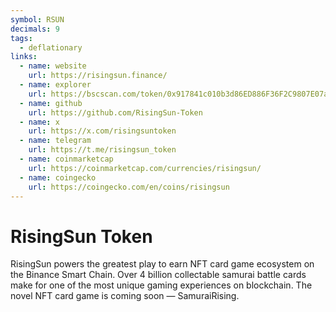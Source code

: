 ```yaml
---
symbol: RSUN
decimals: 9
tags:
  - deflationary
links:
  - name: website
    url: https://risingsun.finance/
  - name: explorer
    url: https://bscscan.com/token/0x917841c010b3d86ED886F36F2C9807E07a2e3093
  - name: github
    url: https://github.com/RisingSun-Token
  - name: x
    url: https://x.com/risingsuntoken
  - name: telegram
    url: https://t.me/risingsun_token
  - name: coinmarketcap
    url: https://coinmarketcap.com/currencies/risingsun/
  - name: coingecko
    url: https://coingecko.com/en/coins/risingsun
---
```


# RisingSun Token

RisingSun powers the greatest play to earn NFT card game ecosystem on the Binance Smart Chain. Over 4 billion collectable samurai battle cards make for one of the most unique gaming experiences on blockchain. The novel NFT card game is coming soon — SamuraiRising.
